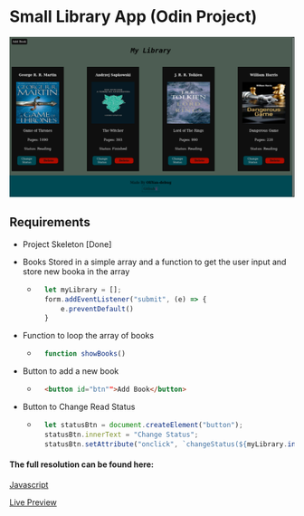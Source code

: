 # Small Library App (Odin Project)
<img src="Img/Screenshoot.png">

##  Requirements

- Project Skeleton [Done]

- Books Stored in a simple array and a function to get the user input and store new booka in the array

    - ```javascript I'm A tab
        let myLibrary = [];
        form.addEventListener("submit", (e) => {
            e.preventDefault()
        }
        ```
- Function to loop the array of books
    - ```javascript
        function showBooks()
      ```
- Button to add a new book
    - ```html
        <button id="btn"">Add Book</button>
        ```
- Button to Change Read Status
    - ```javascript
        let statusBtn = document.createElement("button");
        statusBtn.innerText = "Change Status";
        statusBtn.setAttribute("onclick", `changeStatus(${myLibrary.indexOf(book)})`);
        ```
#### The full resolution can be found here:
[Javascript](https://github.com/OliYan-debug/Small-Library-VanillaJs/blob/main/Js/script.js)

[Live Preview](https://oliyan-debug.github.io/Small-Library-VanillaJs/)